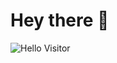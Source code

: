 # Hey there :wave:

<img src="https://i.ebayimg.com/images/g/kV8AAOSwpB9gSnBQ/s-l1600.jpg" alt="Hello Visitor">



